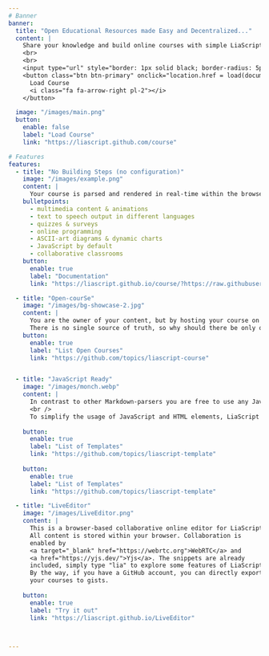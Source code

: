 ```yaml
---
# Banner
banner:
  title: "Open Educational Resources made Easy and Decentralized..."
  content: |
    Share your knowledge and build online courses with simple LiaScript! LiaScript is an open Markdown dialect and interpreter for interactive and educational content, providing everything you need to jumpstart a journey to engaging OER projects.
    <br>
    <br>
    <input type="url" style="border: 1px solid black; border-radius: 5px; padding: 8px; margin-right: 6px;" placeholder="Enter your Markdown-URL ..." id="course_url">
    <button class="btn btn-primary" onclick="location.href = load(document.getElementById('course_url').value); return false;">
      Load Course
      <i class="fa fa-arrow-right pl-2"></i>
    </button>

  image: "/images/main.png"
  button:
    enable: false
    label: "Load Course"
    link: "https://liascript.github.com/course"

# Features
features:
  - title: "No Building Steps (no configuration)"
    image: "/images/example.png"
    content: |
      Your course is parsed and rendered in real-time within the browser at client-side. You only have to provide the URL to your course file. A course is a simple Markdown format with support for:
    bulletpoints:
      - multimedia content & animations
      - text to speech output in different languages
      - quizzes & surveys
      - online programming
      - ASCII-art diagrams & dynamic charts
      - JavaScript by default
      - collaborative classrooms
    button:
      enable: true
      label: "Documentation"
      link: "https://liascript.github.io/course/?https://raw.githubusercontent.com/liaScript/docs/master/README.md#1"

  - title: "Open-courSe"
    image: "/images/bg-showcase-2.jpg"
    content: |
      You are the owner of your content, but by hosting your course on github you give others the chance to contribute to, to translate, to adapt to your course.
      There is no single source of truth, so why should there be only one course. With the help of git branches and forks it may be possible to develop course for different students and target audiences. 
    button:
      enable: true
      label: "List Open Courses"
      link: "https://github.com/topics/liascript-course"


  - title: "JavaScript Ready"
    image: "/images/monch.webp"
    content: |
      In contrast to other Markdown-parsers you are free to use any JavaScript library you want. This way you can integrate any kind of visualization, simulation, computer-algebra-system, or whatever you might think is useful for your course.
      <br />
      To simplify the usage of JavaScript and HTML elements, LiaScript provides a macro-system to cover repetitive tasks. 
      
    button:
      enable: true
      label: "List of Templates"
      link: "https://github.com/topics/liascript-template"
      
    button:
      enable: true
      label: "List of Templates"
      link: "https://github.com/topics/liascript-template"

  - title: "LiveEditor"
    image: "/images/LiveEditor.png"
    content: |
      This is a browser-based collaborative online editor for LiaScript.
      All content is stored within your browser. Collaboration is
      enabled by
      <a target="_blank" href="https://webrtc.org">WebRTC</a> and
      <a href="https://yjs.dev/">Yjs</a>. The snippets are already
      included, simply type "lia" to explore some features of LiaScript.
      By the way, if you have a GitHub account, you can directly export
      your courses to gists.
      
    button:
      enable: true
      label: "Try it out"
      link: "https://liascript.github.io/LiveEditor"

  

---
```


